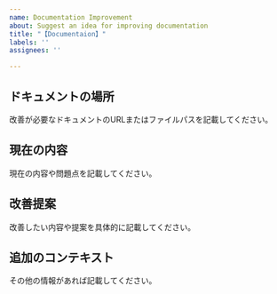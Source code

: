 ```yaml
---
name: Documentation Improvement
about: Suggest an idea for improving documentation
title: "【Documentaion】"
labels: ''
assignees: ''

---
```


## ドキュメントの場所
改善が必要なドキュメントのURLまたはファイルパスを記載してください。

## 現在の内容
現在の内容や問題点を記載してください。

## 改善提案
改善したい内容や提案を具体的に記載してください。

## 追加のコンテキスト
その他の情報があれば記載してください。
